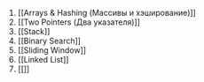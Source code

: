 1. [[Arrays & Hashing (Массивы и хэширование)]]
2. [[Two Pointers (Два указателя)]]
3. [[Stack]]
4. [[Binary Search]]
5. [[Sliding Window]]
6. [[Linked List]]
7. [[]]